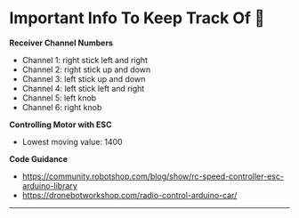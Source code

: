 # Important Info To Keep Track Of :star2:

**Receiver Channel Numbers**
* Channel 1: right stick left and right
* Channel 2: right stick up and down
* Channel 3: left stick up and down
* Channel 4: left stick left and right
* Channel 5: left knob
* Channel 6: right knob

**Controlling Motor with ESC**
* Lowest moving value: 1400

**Code Guidance**
* https://community.robotshop.com/blog/show/rc-speed-controller-esc-arduino-library
* https://dronebotworkshop.com/radio-control-arduino-car/
---
